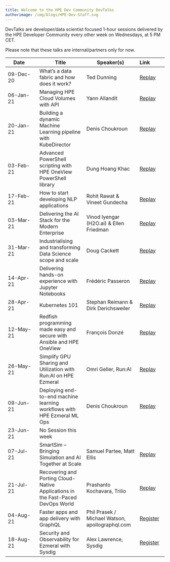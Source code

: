 ```yaml
---
title: Welcome to the HPE Dev Community DevTalks
authorimage: /img/blogs/HPE-Dev-Staff.svg
---
```

DevTalks are developer/data scientist focused 1-hour sessions delivered by the HPE Developer Community
 every other week on Wednesdays, at 5 PM CET. 

Please note that these talks are internal/partners only for now.

| &nbsp;&nbsp;&nbsp;&nbsp;Date&nbsp;&nbsp;&nbsp;&nbsp;&nbsp;&nbsp;&nbsp; | Title                                                                           | Speaker(s)                                      | Link&nbsp;&nbsp;&nbsp;&nbsp;&nbsp;&nbsp;&nbsp;&nbsp;&nbsp;                                                                       |
| ---------------------------------------------------------------------- | ------------------------------------------------------------------------------- | ----------------------------------------------- | -------------------------------------------------------------------------------------------------------------------------------- |
| 09-Dec-20                                                              | What’s a data fabric and how does it work?                                      | Ted Dunning                                     | [Replay](https://vimeo.com/489790992/47e806f228)                                                                                 |
| 06-Jan-21                                                              | Managing HPE Cloud Volumes with API                                             | Yann Allandit                                   | [Replay](https://vimeo.com/498286520/1a5f5f742a)                                                                                 |
| 20-Jan-21                                                              | Building a dynamic Machine Learning pipeline with KubeDirector                  | Denis Choukroun                                 | [Replay](https://vimeo.com/503611948)                                                                                            |
| 03-Feb-21                                                              | Advanced PowerShell scripting with HPE OneView PowerShell library               | Dung Hoang Khac                                 | [Replay](https://vimeo.com/508802530)                                                                                            |
| 17-Feb-21                                                              | How to start developing NLP applications                                        | Rohit Rawat & Vineet Gundecha                   | [Replay](https://vimeo.com/514054456)                                                                                            |
| 03-Mar-21                                                              | Delivering the AI Stack for the Modern Enterprise                               | Vinod Iyengar (H2O.ai) &  Ellen Friedman        | [Replay](https://vimeo.com/520629079/56fecc72f8)                                                                                 |
| 31-Mar-21                                                              | Industrialising and transforming Data Science scope and scale                   | Doug Cackett                                    | [Replay](https://vimeo.com/532641045/d498467501)                                                                                 |
| 14-Apr-21                                                              | Delivering hands-on experience with Jupyter Notebooks                           | Frédéric Passeron                               | [Replay](https://vimeo.com/538827953/40387677ef)                                                                                 |
| 28-Apr-21                                                              | Kubernetes 101                                                                  | Stephan Reimann & Dirk Derichsweiler            | [Replay](https://vimeo.com/545011185/c1743960d0)                                                                                 |
| 12-May-21                                                              | Redfish programming made easy and secure with Ansible and HPE OneView           | François Donzé                                  | [Replay](https://vimeo.com/551601359/637575f495)                                                                                 |
| 26-May-21                                                              | Simplify GPU Sharing and Utilization with Run:AI on HPE Ezmeral                 | Omri Geller, Run:AI                             | [Replay](https://vimeo.com/557113873/5f3a04fc1e)                                                                                 |
| 09-Jun-21                                                              | Deploying end-to-end machine learning workflows​ with HPE Ezmeral ML Ops        | Denis Choukroun                                 | [Replay](https://vimeo.com/562745492/d1f03aa406)                                                                                 |
| 23-Jun-21                                                              | No Session this week                                                            |                                                 |                                                                                                                                  |
| 07-Jul-21                                                              | SmartSim – Bringing Simulation and AI Together at Scale                         | Samuel Partee, Matt Ellis                       | [Replay](https://vimeo.com/manage/videos/573904060) |
| 21-Jul-21                                                              | Recovering and Porting Cloud-Native Applications in the Fast-Paced DevOps World | Prashanto Kochavara, Trilio                     |  [Replay](https://www.hpe.com/h22228/video-gallery/us/en/aa03e5ce-2f37-46cb-8a2e-cc72f055be9a/video/ )                                           |
| 04-Aug-21                                                              | Faster apps and app delivery with GraphQL                                       | Phil Prasek / Michael Watson, apollographql.com | [Register](https://hpe.zoom.us/meeting/register/tJIrcOGgpz8jGtQ3JUFRAk1wuaqCtJAFYrNu)                                            |
| 18-Aug-21                                                              | Security and Observability for Ezmeral with Sysdig                                        | Alex Lawrence, Sysdig​ | [Register](https://hpe.zoom.us/meeting/register/tJIkd--vrzMqGtwiNZU8ppFMagiag2ZxVqw_)                                            |